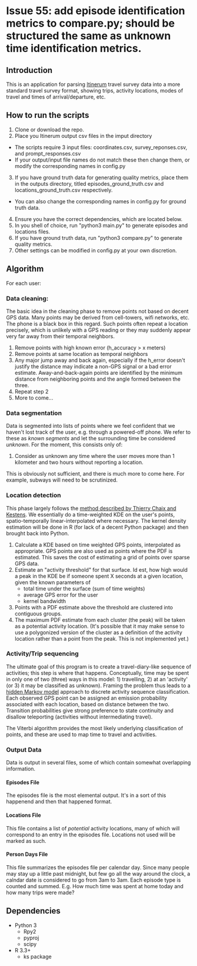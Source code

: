 # Issue 55: add episode identification metrics to compare.py; should be structured the same as unknown time identification metrics.

## Introduction
This is an application for parsing [Itinerum](https://github.com/TRIP-Lab/itinerum-android) travel survey data into a more standard travel survey format, showing trips, activity locations, modes of travel and times of arrival/departure, etc. 

## How to run the scripts
1. Clone or download the repo.
2. Place you Itinerum output csv files in the imput directory
- The scripts require 3 input files: coordinates.csv, survey_reponses.csv, and prompt_responses.csv
- If your output/input file names do not match these then change them, or modify the corresponding names in config.py
3. If you have ground truth data for generating quality metrics, place them in the outputs directory, titled episodes_ground_truth.csv and locations_ground_truth.csv respectively.
- You can also change the corresponding names in config.py for ground truth data.
4. Ensure you have the correct dependencies, which are located below.
5. In you shell of choice, run "python3 main.py" to generate episodes and locations files.
6. If you have ground truth data, run "python3 compare.py" to generate quality metrics.
7. Other settings can be modified in config.py at your own discretion.

## Algorithm
For each user:

### Data cleaning:
The basic idea in the cleaning phase to remove points not based on decent GPS data. Many points may be derived from cell-towers, wifi networks, etc. The phone is a black box in this regard. Such points often repeat a location precisely, which is unlikely with a GPS reading or they may suddenly appear very far away from their temporal neighbors. 

1. Remove points with high known error (h_accuracy > x meters) 
2. Remove points at same location as temporal neighbors
3. Any major jump away and back again, especially if the h_error doesn't justify the distance may indicate a non-GPS signal or a bad error estimate. Away-and-back-again points are identified by the minimum distance from neighboring points and the angle formed between the three. 
4. Repeat step 2
5. More to come...

### Data segmentation
Data is segmented into lists of points where we feel confident that we haven't lost track of the user, e.g. through a powered-off phone. We refer to these as *known segments* and let the surrounding time be considered *unknown*. For the moment, this consists only of:

1. Consider as unknown any time where the user moves more than 1 kilometer and two hours without reporting a location. 

This is obviously not sufficient, and there is much more to come here. For example, subways will need to be scrutinized. 

### Location detection
This phase largely follows the [method described by Thierry Chaix and Kestens](https://www.ncbi.nlm.nih.gov/pmc/articles/PMC3637118/). We essentially do a time-weighted KDE on the user's points, spatio-temporally linear-interpolated where necessary. The kernel density estimation will be done in R (for lack of a decent Python package) and then brought back into Python. 

1. Calculate a KDE based on time weighted GPS points, interpolated as appropriate. GPS points are also used as points where the PDF is estimated. This saves the cost of estimating a grid of points over sparse GPS data. 
2. Estimate an "activity threshold" for that surface. Id est, how high would a peak in the KDE be if someone spent X seconds at a given location, given the known parameters of 
    - total time under the surface (sum of time weights)
    - average GPS error for the user
    - kernel bandwidth
3. Points with a PDF estimate above the threshold are clustered into contiguous groups.
4. The maximum PDF estimate from each cluster (the peak) will be taken as a potential activity location. (It's possible that it may make sense to use a polygonized version of the cluster as a definition of the activity location rather than a point from the peak. This is not implemented yet.)

### Activity/Trip sequencing
The ultimate goal of this program is to create a travel-diary-like sequence of activities; this step is where that happens. Conceptually, time may be spent in only one of two (three) ways in this model: 1) travelling, 2) at an 'activity' (or 3) it may be classified as unknown). Framing the problem thus leads to a [hidden Markov model](https://en.wikipedia.org/wiki/Hidden_Markov_model) approach to discrete activity sequence classification. Each observed GPS point can be assigned an emission probability associated with each location, based on distance between the two. Transition probabilities give strong preference to state continuity and disallow teleporting (activities without intermediating travel).

The Viterbi algorithm provides the most likely underlying classification of points, and these are used to map time to travel and activities. 

### Output Data
Data is output in several files, some of which contain somewhat overlapping information.

#### Episodes File
The episodes file is the most elemental output. It's in a sort of this happenend and then that happened format. 

#### Locations File
This file contains a list of *potential* activity locations, many of which will correspond to an entry in the episodes file. Locations not used will be marked as such. 

#### Person Days File
This file summarizes the episodes file per calendar day. Since many people may stay up a little past midnight, but few go all the way around the clock, a calndar date is considered to go from 3am to 3am. Each episode type is counted and summed. E.g. How much time was spent at home today and how many trips were made?

## Dependencies
* Python 3
    - Rpy2 
    - pyproj
    - scipy
* R 3.3+
    - ks package
